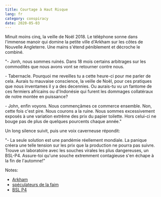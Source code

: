 ```yaml
---
title: Courtage à Haut Risque
lang: fr
category: conspiracy
date: 2020-05-03
---
```


Minuit moins cinq, la veille de Noël 2018. Le téléphone sonne dans l'immense manoir qui domine la petite ville d'Arkham
sur les côtes de Nouvelle Angleterre. Une mains s'étend péniblement et décroche le combiné.

"\- Jonh, nous sommes ruinés. Dans 18 mois certains arbitrages sur les commodités que nous avons vont se retourner contre nous.

\- Tabernacle. Pourquoi me reveilles tu a cette heure-ci pour me parler de cela. Aurais tu mauvaise conscience, la veille de Noël, 
pour ces pratiques que nous inventames il y a des decennies. Ou aurais-tu vu un fantome de ces fermiers africains ou d'Indonésie qui
furent les dommages collatéraux de notre montée en puissance?

\- John, enfin voyons. Nous commençâmes ce commerce ensemble. Non, cette fois c'est pire. Nous courons a la ruine. Nous sommes
excessivement exposés à une variation extrême des prix du papier toilette. Hors celui-ci ne bouge pas de plus de quelques pourcents chaque année."

Un long silence suivit, puis une voix caverneuse répondit:

"\- La seule solution est une pandémie réellement mondiale. La panique créera une telle tension sur les prix que la production ne pourra
pas suivre. Trouve un laboratoire avec les souches virales les plus dangereuses, un BSL-P4. Assure-toi qu'une souche extremment contagieuse 
s'en échape à la fin de l'automne!"

Notes:

* [Arkham](https://fr.wikipedia.org/wiki/Arkham)
* [spéculateurs de la faim](https://www.foodwatch.org/uploads/tx_abdownloads/files/foodwatch-report_Les-spculateurs-de-la-faim_oct2011_ger_01.pdf)
* [BSL P4](https://fr.wikipedia.org/wiki/Laboratoire_P4)
